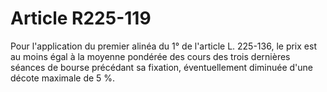 # Article R225-119

Pour l'application du premier alinéa du 1° de l'article L. 225-136, le prix est au moins égal à la moyenne pondérée des cours des trois dernières séances de bourse précédant sa fixation, éventuellement diminuée d'une décote maximale de 5 %.
